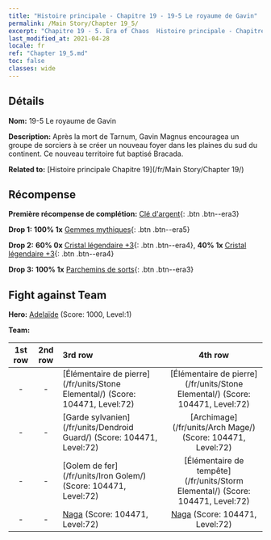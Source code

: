 ```yaml
---
title: "Histoire principale - Chapitre 19 - 19-5 Le royaume de Gavin"
permalink: /Main Story/Chapter 19_5/
excerpt: "Chapitre 19 - 5. Era of Chaos  Histoire principale - Chapitre 19_5. 19-5 Le royaume de Gavin"
last_modified_at: 2021-04-28
locale: fr
ref: "Chapter 19_5.md"
toc: false
classes: wide
---
```


## Détails

 **Nom:** 19-5 Le royaume de Gavin

 **Description:** Après la mort de Tarnum, Gavin Magnus encouragea un groupe de sorciers à se créer un nouveau foyer dans les plaines du sud du continent. Ce nouveau territoire fut baptisé Bracada.

 **Related to:** [Histoire principale Chapitre 19](/fr/Main Story/Chapter 19/)

## Récompense

 **Première récompense de complétion:** [Clé d'argent](/ItemsFR/con_693/){: .btn .btn--era3}

 **Drop 1:** **100% 1x** [Gemmes mythiques](/ItemsFR/mat_65/){: .btn .btn--era5}

 **Drop 2:** **60% 0x** [Cristal légendaire +3](/ItemsFR/mat_59/){: .btn .btn--era4}, **40% 1x** [Cristal légendaire +3](/ItemsFR/mat_59/){: .btn .btn--era4}

 **Drop 3:** **100% 1x** [Parchemins de sorts](/ItemsFR/con_694/){: .btn .btn--era3}


## Fight against Team
 **Hero:** [Adelaïde](/fr/heroes/Adelaide/) (Score: 1000, Level:1)

 **Team:**


  | 1st row | 2nd row | 3rd row | 4th row |
  |:----:|:----:|:----|:----:|
  | - | - | [Élémentaire de pierre](/fr/units/Stone Elemental/) (Score: 104471, Level:72)  | [Élémentaire de pierre](/fr/units/Stone Elemental/) (Score: 104471, Level:72)  |
  | - | - | [Garde sylvanien](/fr/units/Dendroid Guard/) (Score: 104471, Level:72)  | [Archimage](/fr/units/Arch Mage/) (Score: 104471, Level:72)  |
  | - | - | [Golem de fer](/fr/units/Iron Golem/) (Score: 104471, Level:72)  | [Élémentaire de tempête](/fr/units/Storm Elemental/) (Score: 104471, Level:72)  |
  | - | - | [Naga](/fr/units/Naga/) (Score: 104471, Level:72)  | [Naga](/fr/units/Naga/) (Score: 104471, Level:72)  |


